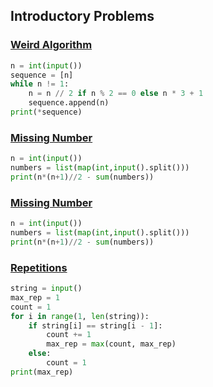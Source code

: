 
## Introductory Problems

### [Weird Algorithm](https://cses.fi/problemset/task/1068)

```python
n = int(input())
sequence = [n]
while n != 1:
    n = n // 2 if n % 2 == 0 else n * 3 + 1
    sequence.append(n)
print(*sequence)
```

### [Missing Number](https://cses.fi/problemset/task/1083)

```python
n = int(input())
numbers = list(map(int,input().split()))
print(n*(n+1)//2 - sum(numbers))
```

### [Missing Number](https://cses.fi/problemset/task/1083)

```python
n = int(input())
numbers = list(map(int,input().split()))
print(n*(n+1)//2 - sum(numbers))
```

### [Repetitions](https://cses.fi/problemset/task/1069)
```python
string = input()
max_rep = 1
count = 1
for i in range(1, len(string)):
    if string[i] == string[i - 1]:
        count += 1
        max_rep = max(count, max_rep)
    else:
        count = 1
print(max_rep)

```
